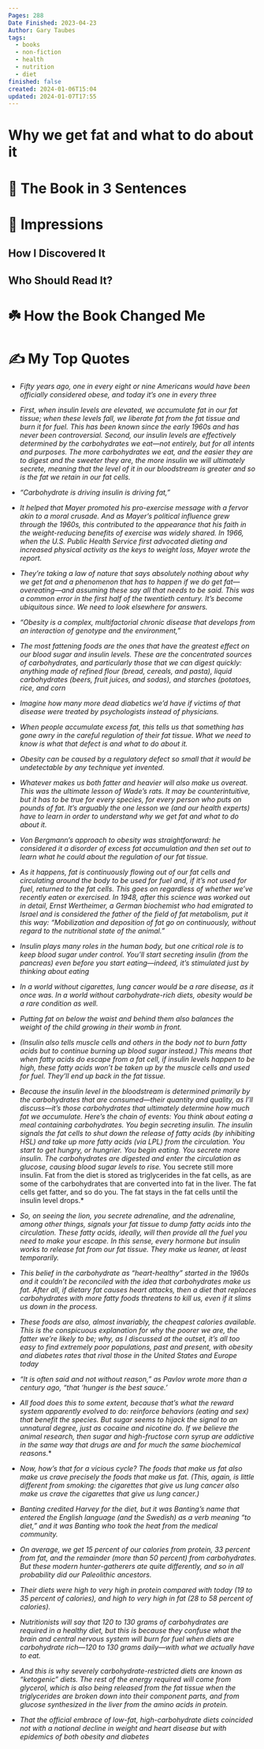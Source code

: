 ```yaml
---
Pages: 288
Date Finished: 2023-04-23
Author: Gary Taubes
tags:
  - books
  - non-fiction
  - health
  - nutrition
  - diet
finished: false
created: 2024-01-06T15:04
updated: 2024-01-07T17:55
---
```

# Why we get fat and what to do about it



# 🚀 The Book in 3 Sentences


# 🎨 Impressions


## How I Discovered It


## Who Should Read It?


# ☘️ How the Book Changed Me


# ✍️ My Top  Quotes
- *Fifty years ago, one in every eight or nine Americans would have been officially considered obese, and today it’s one in every three* 
 
- *First, when insulin levels are elevated, we accumulate fat in our fat tissue; when these levels fall, we liberate fat from the fat tissue and burn it for fuel. This has been known since the early 1960s and has never been controversial. Second, our insulin levels are effectively determined by the carbohydrates we eat—not entirely, but for all intents and purposes. The more carbohydrates we eat, and the easier they are to digest and the sweeter they are, the more insulin we will ultimately secrete, meaning that the level of it in our bloodstream is greater and so is the fat we retain in our fat cells.* 
 
- *“Carbohydrate is driving insulin is driving fat,”* 
 
- *It helped that Mayer promoted his pro-exercise message with a fervor akin to a moral crusade. And as Mayer’s political influence grew through the 1960s, this contributed to the appearance that his faith in the weight-reducing benefits of exercise was widely shared. In 1966, when the U.S. Public Health Service first advocated dieting and increased physical activity as the keys to weight loss, Mayer wrote the report.* 
 
- *They’re taking a law of nature that says absolutely nothing about why we get fat and a phenomenon that has to happen if we do get fat—overeating—and assuming these say all that needs to be said. This was a common error in the first half of the twentieth century. It’s become ubiquitous since. We need to look elsewhere for answers.* 
 
- *“Obesity is a complex, multifactorial chronic disease that develops from an interaction of genotype and the environment,”* 
 
- *The most fattening foods are the ones that have the greatest effect on our blood sugar and insulin levels. These are the concentrated sources of carbohydrates, and particularly those that we can digest quickly: anything made of refined flour (bread, cereals, and pasta), liquid carbohydrates (beers, fruit juices, and sodas), and starches (potatoes, rice, and corn* 
 
- *Imagine how many more dead diabetics we’d have if victims of that disease were treated by psychologists instead of physicians.* 
 
- *When people accumulate excess fat, this tells us that something has gone awry in the careful regulation of their fat tissue. What we need to know is what that defect is and what to do about it.* 
 
- *Obesity can be caused by a regulatory defect so small that it would be undetectable by any technique yet invented.* 
 
- *Whatever makes us both fatter and heavier will also make us overeat. This was the ultimate lesson of Wade’s rats. It may be counterintuitive, but it has to be true for every species, for every person who puts on pounds of fat. It’s arguably the one lesson we (and our health experts) have to learn in order to understand why we get fat and what to do about it.* 
 
- *Von Bergmann’s approach to obesity was straightforward: he considered it a disorder of excess fat accumulation and then set out to learn what he could about the regulation of our fat tissue.* 
 
- *As it happens, fat is continuously flowing out of our fat cells and circulating around the body to be used for fuel and, if it’s not used for fuel, returned to the fat cells. This goes on regardless of whether we’ve recently eaten or exercised. In 1948, after this science was worked out in detail, Ernst Wertheimer, a German biochemist who had emigrated to Israel and is considered the father of the field of fat metabolism, put it this way: “Mobilization and deposition of fat go on continuously, without regard to the nutritional state of the animal.”* 
 
- *Insulin plays many roles in the human body, but one critical role is to keep blood sugar under control. You’ll start secreting insulin (from the pancreas) even before you start eating—indeed, it’s stimulated just by thinking about eating* 
 
- *In a world without cigarettes, lung cancer would be a rare disease, as it once was. In a world without carbohydrate-rich diets, obesity would be a rare condition as well.* 
 
- *Putting fat on below the waist and behind them also balances the weight of the child growing in their womb in front.* 
 
- *(Insulin also tells muscle cells and others in the body not to burn fatty acids but to continue burning up blood sugar instead.) This means that when fatty acids do escape from a fat cell, if insulin levels happen to be high, these fatty acids won’t be taken up by the muscle cells and used for fuel. They’ll end up back in the fat tissue.* 
 
- *Because the insulin level in the bloodstream is determined primarily by the carbohydrates that are consumed—their quantity and quality, as I’ll discuss—it’s those carbohydrates that ultimately determine how much fat we accumulate. Here’s the chain of events: You think about eating a meal containing carbohydrates. You begin secreting insulin. The insulin signals the fat cells to shut down the release of fatty acids (by inhibiting HSL) and take up more fatty acids (via LPL) from the circulation. You start to get hungry, or hungrier. You begin eating. You secrete more insulin. The carbohydrates are digested and enter the circulation as glucose, causing blood sugar levels to rise.* You secrete still more insulin. Fat from the diet is stored as triglycerides in the fat cells, as are some of the carbohydrates that are converted into fat in the liver. The fat cells get fatter, and so do you. The fat stays in the fat cells until the insulin level drops.* 
 
- *So, on seeing the lion, you secrete adrenaline, and the adrenaline, among other things, signals your fat tissue to dump fatty acids into the circulation. These fatty acids, ideally, will then provide all the fuel you need to make your escape. In this sense, every hormone but insulin works to release fat from our fat tissue. They make us leaner, at least temporarily.* 
 
- *This belief in the carbohydrate as “heart-healthy” started in the 1960s and it couldn’t be reconciled with the idea that carbohydrates make us fat. After all, if dietary fat causes heart attacks, then a diet that replaces carbohydrates with more fatty foods threatens to kill us, even if it slims us down in the process.* 
 
- *These foods are also, almost invariably, the cheapest calories available. This is the conspicuous explanation for why the poorer we are, the fatter we’re likely to be; why, as I discussed at the outset, it’s all too easy to find extremely poor populations, past and present, with obesity and diabetes rates that rival those in the United States and Europe today* 
 
- *“It is often said and not without reason,” as Pavlov wrote more than a century ago, “that ‘hunger is the best sauce.’* 
 
- *All food does this to some extent, because that’s what the reward system apparently evolved to do: reinforce behaviors (eating and sex) that benefit the species. But sugar seems to hijack the signal to an unnatural degree, just as cocaine and nicotine do. If we believe the animal research, then sugar and high-fructose corn syrup are addictive in the same way that drugs are and for much the same biochemical reasons.** 
 
- *Now, how’s that for a vicious cycle? The foods that make us fat also make us crave precisely the foods that make us fat. (This, again, is little different from smoking: the cigarettes that give us lung cancer also make us crave the cigarettes that give us lung cancer.)* 
 
- *Banting credited Harvey for the diet, but it was Banting’s name that entered the English language (and the Swedish) as a verb meaning “to diet,” and it was Banting who took the heat from the medical community.* 
 
- *On average, we get 15 percent of our calories from protein, 33 percent from fat, and the remainder (more than 50 percent) from carbohydrates. But these modern hunter-gatherers ate quite differently, and so in all probability did our Paleolithic ancestors.* 
 
- *Their diets were high to very high in protein compared with today (19 to 35 percent of calories), and high to very high in fat (28 to 58 percent of calories).* 
 
- *Nutritionists will say that 120 to 130 grams of carbohydrates are required in a healthy diet, but this is because they confuse what the brain and central nervous system will burn for fuel when diets are carbohydrate rich—120 to 130 grams daily—with what we actually have to eat.* 
 
- *And this is why severely carbohydrate-restricted diets are known as “ketogenic” diets. The rest of the energy required will come from glycerol, which is also being released from the fat tissue when the triglycerides are broken down into their component parts, and from glucose synthesized in the liver from the amino acids in protein.* 
 
- *That the official embrace of low-fat, high-carbohydrate diets coincided not with a national decline in weight and heart disease but with epidemics of both obesity and diabetes* 
 


